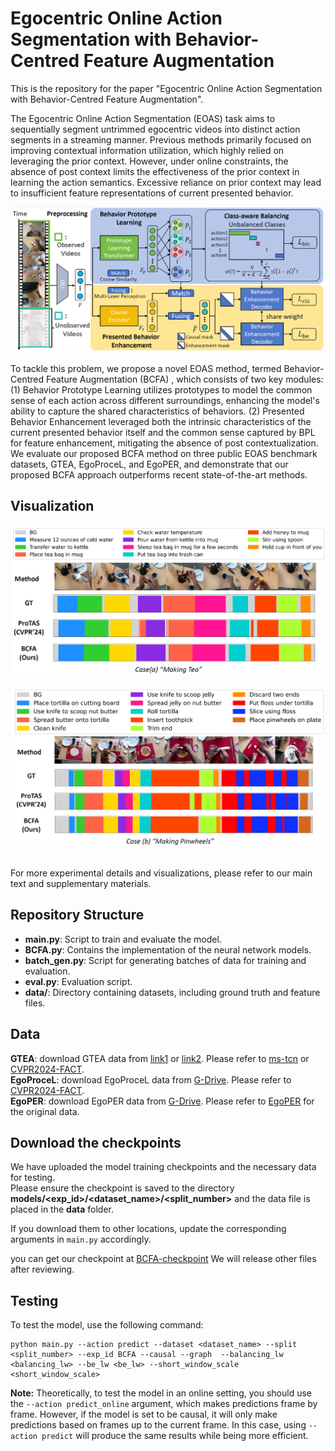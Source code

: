  # Egocentric Online Action Segmentation with Behavior-Centred Feature Augmentation

This is the repository for the paper "Egocentric Online Action Segmentation with Behavior-Centred Feature Augmentation".

The Egocentric Online Action Segmentation (EOAS) task aims to sequentially segment untrimmed egocentric videos into distinct action segments in a streaming manner. 
Previous methods primarily focused on improving contextual information utilization, which highly relied on leveraging the prior context. 
However, under online constraints, the absence of post context limits the effectiveness of the prior context in learning the action semantics. 
Excessive reliance on prior context may lead to insufficient feature representations of current presented behavior. 
<div align="center">
   <img src="readme_file/framework.png" alt="case 1" width="600">
   <br><br>
</div>
To tackle this problem, we propose a novel EOAS method, termed Behavior-Centred Feature Augmentation (BCFA) , which consists of two key modules:
(1) Behavior Prototype Learning utilizes prototypes to model the common sense of each action across different surroundings, enhancing the model's ability to capture the shared characteristics of behaviors. 
(2) Presented Behavior Enhancement leveraged both the intrinsic characteristics of the current presented behavior itself and the common sense captured by BPL for feature enhancement, mitigating the absence of post contextualization. 
We evaluate our proposed BCFA method on three public EOAS benchmark datasets, GTEA, EgoProceL, and EgoPER, and demonstrate that our proposed BCFA approach outperforms recent state-of-the-art methods.


## Visualization
<div align="center">
   <img src="readme_file/tea.png" alt="case 1" width="600">
   <br><br>
   <img src="readme_file/pinwheels.png" alt="case 2" width="600">
   <br><br>
</div>

For more experimental details and visualizations, please refer to our main text and supplementary materials.

## Repository Structure

- **main.py**: Script to train and evaluate the model.
- **BCFA.py**: Contains the implementation of the neural network models.
- **batch_gen.py**: Script for generating batches of data for training and evaluation.
- **eval.py**: Evaluation script.
- **data/**: Directory containing datasets, including ground truth and feature files.

## Data
**GTEA**: download GTEA data from [link1](https://zenodo.org/records/3625992#.Xiv9jGhKhPY) or [link2](https://mega.nz/#!O6wXlSTS!wcEoDT4Ctq5HRq_hV-aWeVF1_JB3cacQBQqOLjCIbc8). Please refer to [ms-tcn](https://github.com/yabufarha/ms-tcn) or [CVPR2024-FACT](https://github.com/ZijiaLewisLu/CVPR2024-FACT).  
**EgoProceL**: download EgoProceL data from [G-Drive](https://drive.google.com/drive/folders/1qYPLb7Flcl0kZWXFghdEpvrrkTF2SBrH). Please refer to [CVPR2024-FACT](https://github.com/ZijiaLewisLu/CVPR2024-FACT).  
**EgoPER**: download EgoPER data from [G-Drive](https://drive.google.com/drive/folders/1xZKJTme1FITMHKB3W_jMutFZV6O3pPDV?usp=sharing). Please refer to [EgoPER](https://www.khoury.northeastern.edu/home/eelhami/egoper.htm) for the original data. 

## Download the checkpoints
We have uploaded the model training checkpoints and the necessary data for testing.  
Please ensure the checkpoint is saved to the directory **models/<exp_id>/<dataset_name>/<split_number>** and the data file is placed in the **data** folder.  

If you download them to other locations, update the corresponding arguments in `main.py` accordingly.






   you can get our checkpoint at [BCFA-checkpoint](https://drive.google.com/drive/folders/1u2_7aE-QfgWdztLoc7tZ9zxjmUFL0FwV?usp=drive_link)
   We will release other files after reviewing.
## Testing
To test the model, use the following command:

```
python main.py --action predict --dataset <dataset_name> --split <split_number> --exp_id BCFA --causal --graph  --balancing_lw <balancing_lw> --be_lw <be_lw> --short_window_scale <short_window_scale>
```

**Note:** Theoretically, to test the model in an online setting, you should use the `--action predict_online` argument, which makes predictions frame by frame. However, if the model is set to be causal, it will only make predictions based on frames up to the current frame. In this case, using `--action predict` will produce the same results while being more efficient.



